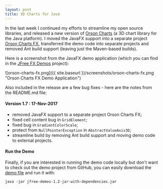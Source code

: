 ```yaml
---
layout: post
title: 3D Charts for Java
---
```


In the last week I continued my efforts to streamline my open source libraries, and released a new version of [Orson Charts](https://github.com/jfree/orson-charts) (a 3D chart library for the Java platform).  I moved the JavaFX support into a separate project [Orson Charts FX](https://github.com/jfree/orson-charts-fx), transferred the demo code into separate projects and removed Ant build support (leaving just the Maven-based builds).

Here is a screenshot from the JavaFX demo application (which you can find in the [JFree FX Demos](https://github.com/jfree/jfree-fxdemos) project):

![orson-charts-fx.png]({{ site.baseurl }}/screenshots/orson-charts-fx.png "Orson Charts FX Demo Application")

Also included in the release are a few bug fixes - here are the notes from the README.md file:

#### Version 1.7 : 17-Nov-2017

* removed JavaFX support to a separate project Orson Charts FX;
* fixed cell content bug in `GridElement`;
* fixed bug in `GradientColorScale`;
* protect from `NullPointerException` in `AbstractValueAxis3D`;
* streamline build by removing Ant build support and moving demo code to external projects.

#### Run the Demo
Finally, if you are interested in running the demo code locally but don't want to check out the demo project from GitHub, you can easily download the [demo file](https://s3-us-west-2.amazonaws.com/jfree-demos/jfree-demos-1.2-jar-with-dependencies.jar) and run it with:

`java -jar jfree-demos-1.2-jar-with-dependencies.jar`
